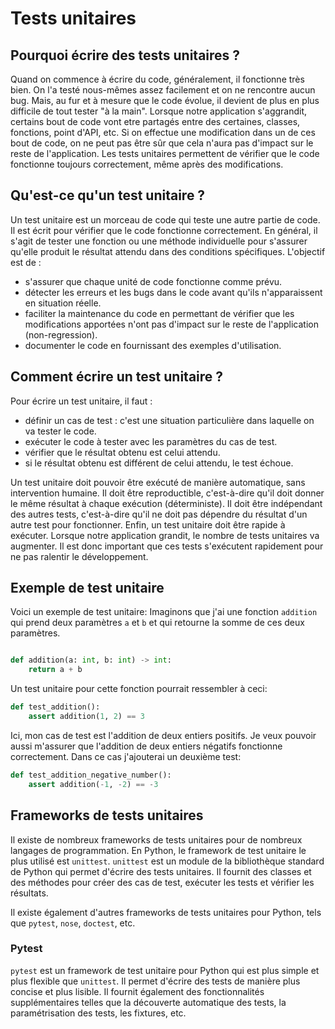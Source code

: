 # Tests unitaires

## Pourquoi écrire des tests unitaires ?

Quand on commence à écrire du code, généralement, il fonctionne très bien. On l'a testé nous-mêmes assez facilement et on ne rencontre aucun bug. 
Mais, au fur et à mesure que le code évolue, il devient de plus en plus difficile de tout tester "à la main". 
Lorsque notre application s'aggrandit, certains bout de code vont etre partagés entre des certaines, classes, fonctions, point d'API, etc.
Si on effectue une modification dans un de ces bout de code, on ne peut pas être sûr que cela n'aura pas d'impact sur le reste de l'application.
Les tests unitaires permettent de vérifier que le code fonctionne toujours correctement, même après des modifications.

## Qu'est-ce qu'un test unitaire ?

Un test unitaire est un morceau de code qui teste une autre partie de code.
Il est écrit pour vérifier que le code fonctionne correctement. En général, il s'agit de tester une fonction ou une méthode individuelle pour s'assurer qu'elle produit le résultat attendu dans des conditions spécifiques.
L'objectif est de :
- s'assurer que chaque unité de code fonctionne comme prévu.
- détecter les erreurs et les bugs dans le code avant qu'ils n'apparaissent en situation réelle.
- faciliter la maintenance du code en permettant de vérifier que les modifications apportées n'ont pas d'impact sur le reste de l'application (non-regression).
- documenter le code en fournissant des exemples d'utilisation.

## Comment écrire un test unitaire ?

Pour écrire un test unitaire, il faut :
- définir un cas de test : c'est une situation particulière dans laquelle on va tester le code.
- exécuter le code à tester avec les paramètres du cas de test.
- vérifier que le résultat obtenu est celui attendu.
- si le résultat obtenu est différent de celui attendu, le test échoue.

Un test unitaire doit pouvoir être exécuté de manière automatique, sans intervention humaine. 
Il doit être reproductible, c'est-à-dire qu'il doit donner le même résultat à chaque exécution (déterministe).
Il doit être indépendant des autres tests, c'est-à-dire qu'il ne doit pas dépendre du résultat d'un autre test pour fonctionner.
Enfin, un test unitaire doit être rapide à exécuter. Lorsque notre application grandit, le nombre de tests unitaires va augmenter. 
Il est donc important que ces tests s'exécutent rapidement pour ne pas ralentir le développement.

## Exemple de test unitaire

Voici un exemple de test unitaire:
Imaginons que j'ai une fonction `addition` qui prend deux paramètres `a` et `b` et qui retourne la somme de ces deux paramètres.

```python

def addition(a: int, b: int) -> int:
    return a + b

```

Un test unitaire pour cette fonction pourrait ressembler à ceci:

```python
def test_addition():
    assert addition(1, 2) == 3
```

Ici, mon cas de test est l'addition de deux entiers positifs.
Je veux pouvoir aussi m'assurer que l'addition de deux entiers négatifs fonctionne correctement.
Dans ce cas j'ajouterai un deuxième test:

```python
def test_addition_negative_number():
    assert addition(-1, -2) == -3
```

## Frameworks de tests unitaires

Il existe de nombreux frameworks de tests unitaires pour de nombreux langages de programmation.
En Python, le framework de test unitaire le plus utilisé est `unittest`.
`unittest` est un module de la bibliothèque standard de Python qui permet d'écrire des tests unitaires.
Il fournit des classes et des méthodes pour créer des cas de test, exécuter les tests et vérifier les résultats.

Il existe également d'autres frameworks de tests unitaires pour Python, tels que `pytest`, `nose`, `doctest`, etc.

### Pytest

`pytest` est un framework de test unitaire pour Python qui est plus simple et plus flexible que `unittest`.
Il permet d'écrire des tests de manière plus concise et plus lisible.
Il fournit également des fonctionnalités supplémentaires telles que la découverte automatique des tests, la paramétrisation des tests, les fixtures, etc.

